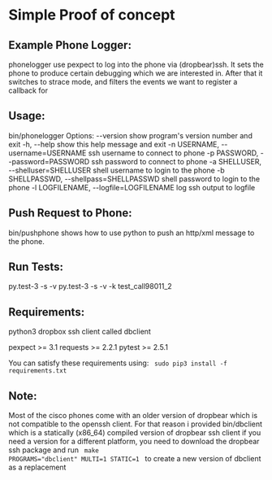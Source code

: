 Simple Proof of concept
=======================
Example Phone Logger:
---------------------
phonelogger use pexpect to log into the phone via (dropbear)ssh. 
It sets the phone to produce certain debugging which we are interested in.
After that it switches to strace mode, and filters the events we want to
register a callback for

Usage: 
--------------------------------
bin/phonelogger <hostname>
Options:
  --version             show program's version number and exit
  -h, --help            show this help message and exit
  -n USERNAME, --username=USERNAME
                        ssh username to connect to phone
  -p PASSWORD, --password=PASSWORD
                        ssh password to connect to phone
  -a SHELLUSER, --shelluser=SHELLUSER
                        shell username to login to the phone
  -b SHELLPASSWD, --shellpass=SHELLPASSWD
                        shell password to login to the phone
  -l LOGFILENAME, --logfile=LOGFILENAME
                        log ssh output to logfile

Push Request to Phone:
----------------------
bin/pushphone shows how to use python to push an http/xml message to the phone.

Run Tests:
------
py.test-3 -s -v
py.test-3 -s -v -k test_call98011_2

Requirements:
-------------
python3
dropbox ssh client called dbclient

pexpect >= 3.1
requests >= 2.2.1
pytest >= 2.5.1

You can satisfy these requirements using:
<code>
sudo pip3 install -f requirements.txt
</code>

Note:
-----
Most of the cisco phones come with an older version of dropbear which is not
compatible to the openssh client.
For that reason i provided bin/dbclient which is a statically (x86_64) compiled version of dropbear ssh client
if you need a version for a different platform, you need to download the dropbear ssh package and run
<code>
make PROGRAMS="dbclient" MULTI=1 STATIC=1
</code>
to create a new version of dbclient as a replacement

